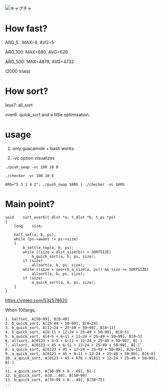 ![キャプチャ](https://user-images.githubusercontent.com/60595852/113107518-ff131380-923e-11eb-8293-961afa00865c.JPG)

# How fast?
ARG_5  : MAX=8, AVG=5

ARG_100: MAX=680, AVG=626

ARG_500: MAX=4878, AVG=4732

(2000 trials)

# How sort?
less7: all_sort

over6: quick_sort and a little optimisation.

# usage

1. only guacamole + bash works.

2. -vc option visualizes

```./push_swap -vc 100 10 0```

```./checker -vc 100 10 0```

```ARG="5 3 1 4 2"; ./push_swap $ARG | ./checker -vc $ARG```

# Main point?
```
void	sort_over6(t_dlst *a, t_dlst *b, t_ps *ps)
{
	long	size;

	half_set(a, b, ps);
	while (ps->awant != ps->size)
	{
		b_settle_top(a, b, ps);
		while ((size = dlst_size(b)) > SORTSIZE)
			b_quick_sort(a, b, ps, size);
		if (size)
			allsort(a, b, ps, size);
		while ((size = search_a_size(a, ps)) && size <= SORTSIZE)
			allsort(a, b, ps, size);
		if (size)
			a_quick_sort(a, b, ps, size);
	}
}
```

https://vimeo.com/532578620

When 100args,
```
1. halfset, A[50~99], B[0~49]
2. b_quick_sort, A[25~49 + 50~99], B[0~24]
3. b_quick_sort, A[12~24 + 25~49 + 50~99], B[0~11]
4. b_quick_sort, A[6~11 + 12~24 + 25~49 + 50~99], B[0~5]
5. b_quick_sort, A[4~5 + 6~11 + 12~24 + 25~49 + 50~99], B[0~3]
6. allsort, A[0123 + 4~5 + 6~11 + 12~24 + 25~49 + 50~99], B[-]
7. allsort, A[0123 + 45 + 6~11 + 12~24 + 25~49 + 50~99], B[-]
8. a_quick_sort, A[0123 + 45 + 12~24 + 25~49 + 50~99], B[6~11]
9. a_quick_sort, A[0123 + 45 + 9~11 + 12~24 + 25~49 + 50~99], B[6~8]
10. a_quick_sort, A[0123 + 45 + 678 + 91011 + 12~24 + 25~49 + 50~99], B[-]
... 
11. a_quick_sort, A[50~99 + 0...49], B[-]
12. b_quick_sort, A[0...49], B[50~99]
13. b_quick_sort, A[76~99 + 0...49], B[50~75]
...
```
